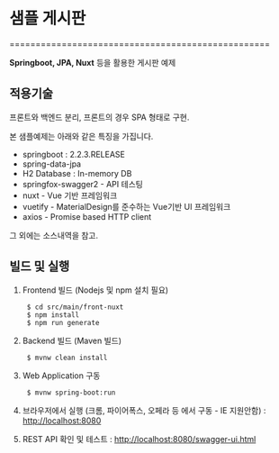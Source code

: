 # 샘플 게시판
==================================================

**Springboot, JPA, Nuxt** 등을 활용한 게시판 예제

적용기술
-----------

프론트와 백엔드 분리, 프론트의 경우 SPA 형태로 구현. 

본 샘플예제는 아래와 같은 특징을 가집니다.

* springboot : 2.2.3.RELEASE 
* spring-data-jpa
* H2 Database : In-memory DB
* springfox-swagger2 - API 테스팅
* nuxt - Vue 기반 프레임워크
* vuetify - MaterialDesign를 준수하는 Vue기반 UI 프레임워크 
* axios - Promise based HTTP client 

그 외에는 소스내역을 참고.  


빌드 및 실행
---------------

1. Frontend 빌드 (Nodejs 및 npm 설치 필요)

        $ cd src/main/front-nuxt
        $ npm install
        $ npm run generate

2. Backend 빌드 (Maven 빌드)

        $ mvnw clean install

3. Web Application 구동  
 
        $ mvnw spring-boot:run

4. 브라우저에서 실행 (크롬, 파이어폭스, 오페라 등 에서 구동 - IE 지원안함)
: [http://localhost:8080](http://localhost:8080)    
5. REST API 확인 및 테스트
: [http://localhost:8080/swagger-ui.html](http://localhost:8080/swagger-ui.html)   
 
